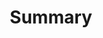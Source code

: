 ---
title: Summary
description: study summary
image:

# Badge style
style:
    background: "#546E7A"
    color: "#fff"
---